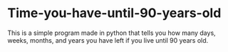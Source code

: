 # Time-you-have-until-90-years-old
This is a simple program made in python that tells you how many days, weeks, months, and years you have left if you live until 90 years old.
